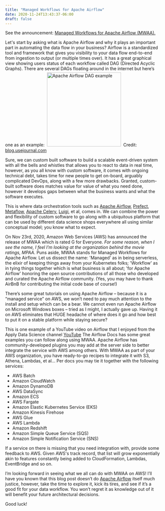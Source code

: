 ```yaml
---
title: "Managed Workflows for Apache Airflow"
date: 2020-11-24T13:43:37-06:00
draft: false
---
```

See the announcement: <a href="https://aws.amazon.com/blogs/aws/introducing-amazon-managed-workflows-for-apache-airflow-mwaa/">Managed Workflows for Apache Airflow (MWAA).</a>

Let's start by asking what is Apache Airflow and why it plays an important part in automating the data flow in your business? Airflow is a standardized tool and framework that gives you visibility to your data flow end-to-end from ingestion to output (or multiple times over). It has a great graphical view showing users status of each workflow called DAG (Directed Acyclic Graphs). There are several DAGs floating around in the internet but here’s one as an example:
<img alt="Apache Airflow DAG example" src="//deafinthecloud.com/images/mwaa-dag.png" style="padding: 4px;height:240px;">
Credit: <a href="https://blog.usejournal.com/testing-in-airflow-part-1-dag-validation-tests-dag-definition-tests-and-unit-tests-2aa94970570c">blog.usejournal.com</a>

Sure, we can custom built software to build a scalable event-driven system with all the bells and whistles that allows you to react to data in real time, however, as you all know with custom software, it comes with ongoing technical debt, takes time for new people to get on-board, arguably complicated DevOps, along with a few more drawbacks. Granted, custom-built software does matches value for value of what you need done, however it develops gaps between what the business wants and what the software executes.

This is where data orchestration tools such as <a href="https://airflow.apache.org/">Apache Airflow</a>, <a href="https://www.prefect.io/">Prefect</a>, <a href="https://metaflow.org/">Metaflow</a>, <a href="hhttps://docs.celeryproject.org/en/stable/">Apache Celery</a>, <a href="https://github.com/spotify/luigi">Luigi</a>, et al, comes in. We can combine the power and flexibility of custom software to go along with a ubiquitous platform that can be used by different data science shops everywhere all using similar conceptual model; you know what to expect.

On Nov 23rd, 2020, Amazon Web Services (AWS) has announced the release of MWAA which is rated G for Everyone. _For some reason, when I see the name, I feel I’m looking at the organization behind the movie ratings, MPAA._ Puns aside, MWAA stands for Managed Workflows for Apache Airflow. Let us dissect the name: 'Managed' as in being serverless, the elixir of keeping things away from your Kubernetes folks; 'Workflow' as in tying things together which is what business is all about; 'for Apache Airflow' honoring the open source contributions of all those who developed and curated the Apache Airflow community. (Yes, you may have to thank AirBnB for contributing the initial code base of course!)

There’s some great tutorials on using Apache Airflow – because it is a “managed service” on AWS, we won’t need to pay much attention to the install and setup which can be a bear. We cannot even run Apache Airflow on Microsoft Windows boxes – tried as I might, I actually gave up. Having it on AWS eliminates that HUGE headache of where does it go and how best to put it on a stable platform while staying secure?

This is one example of a YouTube video on Airflow that I enjoyed from the Apply Data Science channel <a href="https://youtu.be/43wHwwZhJMo">YouTube</a>
The Airflow Docs has some great examples you can follow along using MWAA. Apache Airflow has community-developed plugins you may add at the server side to better integrate the service with AWS among others. With MWAA as part of your AWS organization, you have ready-to-go recipes to integrate it with S3, Athena, Lambdas, et al… Per docs you may tie it together with the following services:
<ul>
<li>AWS Batch</li>
<li>Amazon CloudWatch</li>
<li>Amazon DynamoDB</li>
<li>AWS DataSync</li>
<li>Amazon ECS</li>
<li>AWS Fargate</li>
<li>Amazon Elastic Kubernetes Service (EKS)</li>
<li>Amazon Kinesis Firehose</li>
<li>AWS Glue</li>
<li>AWS Lambda</li>
<li>Amazon Redshift</li>
<li>Amazon Simple Queue Service (SQS)</li>
<li>Amazon Simple Notification Service (SNS)</li>
</ul>

If a service on there is missing that you need integration with, provide some feedback to AWS. Given AWS's track record, that list will grow exponentially akin to features constantly being added to CloudFormation, Lambdas, EventBridge and so on.

I’m looking forward in seeing what we all can do with MWAA on AWS! I’ll have you known that this blog post doesn’t do <a href="https://airflow.apache.org/">Apache Airflow</a> itself much justice, however, take the time to explore it, kick its tires, and see if it’s a good fit for your data workflow. You won’t regret it as knowledge out of it will benefit your future architectural decisions.

Good luck!